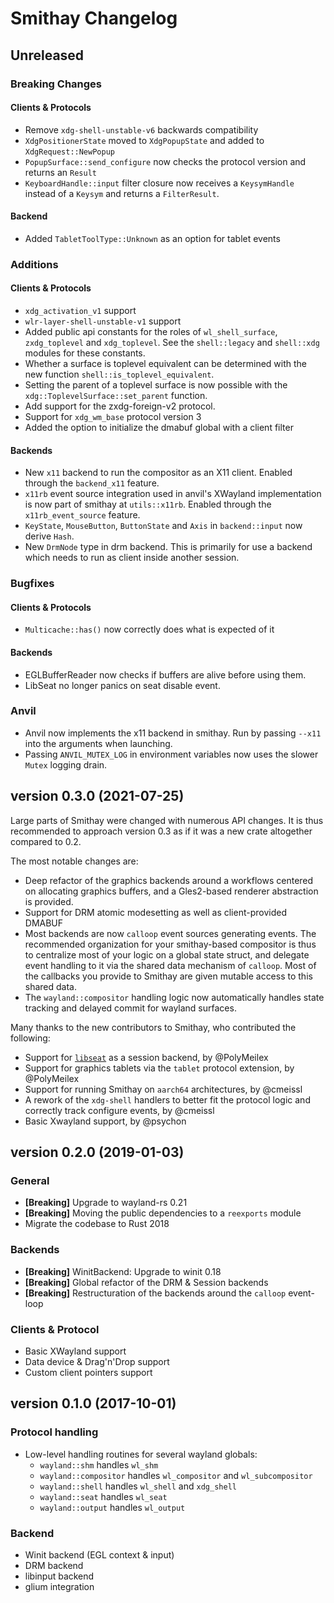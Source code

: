 # Smithay Changelog

## Unreleased

### Breaking Changes

#### Clients & Protocols

- Remove `xdg-shell-unstable-v6` backwards compatibility
- `XdgPositionerState` moved to `XdgPopupState` and added to `XdgRequest::NewPopup`
- `PopupSurface::send_configure` now checks the protocol version and returns an `Result`
- `KeyboardHandle::input` filter closure now receives a `KeysymHandle` instead of a `Keysym` and returns a `FilterResult`.

#### Backend

- Added `TabletToolType::Unknown` as an option for tablet events

### Additions

#### Clients & Protocols

- `xdg_activation_v1` support
- `wlr-layer-shell-unstable-v1` support
- Added public api constants for the roles of `wl_shell_surface`, `zxdg_toplevel` and `xdg_toplevel`. See the
  `shell::legacy` and `shell::xdg` modules for these constants.
- Whether a surface is toplevel equivalent can be determined with the new function `shell::is_toplevel_equivalent`.
- Setting the parent of a toplevel surface is now possible with the `xdg::ToplevelSurface::set_parent` function.
- Add support for the zxdg-foreign-v2 protocol.
- Support for `xdg_wm_base` protocol version 3
- Added the option to initialize the dmabuf global with a client filter

#### Backends

- New `x11` backend to run the compositor as an X11 client. Enabled through the `backend_x11` feature.
- `x11rb` event source integration used in anvil's XWayland implementation is now part of smithay at `utils::x11rb`. Enabled through the `x11rb_event_source` feature. 
- `KeyState`, `MouseButton`, `ButtonState` and `Axis` in `backend::input` now derive `Hash`.
- New `DrmNode` type in drm backend. This is primarily for use a backend which needs to run as client inside another session.

### Bugfixes

#### Clients & Protocols

- `Multicache::has()` now correctly does what is expected of it

#### Backends

- EGLBufferReader now checks if buffers are alive before using them.
- LibSeat no longer panics on seat disable event.

### Anvil

- Anvil now implements the x11 backend in smithay. Run by passing `--x11` into the arguments when launching.
- Passing `ANVIL_MUTEX_LOG` in environment variables now uses the slower `Mutex` logging drain.

## version 0.3.0 (2021-07-25)

Large parts of Smithay were changed with numerous API changes. It is thus recommended to
approach version 0.3 as if it was a new crate altogether compared to 0.2.

The most notable changes are:

- Deep refactor of the graphics backends around a workflows centered on allocating graphics buffers,
  and a Gles2-based renderer abstraction is provided.
- Support for DRM atomic modesetting as well as client-provided DMABUF
- Most backends are now `calloop` event sources generating events. The recommended organization for
  your smithay-based compositor is thus to centralize most of your logic on a global state struct,
  and delegate event handling to it via the shared data mechanism of `calloop`. Most of the callbacks
  you provide to Smithay are given mutable access to this shared data.
- The `wayland::compositor` handling logic now automatically handles state tracking and delayed commit
  for wayland surfaces.

Many thanks to the new contributors to Smithay, who contributed the following:

- Support for [`libseat`](https://sr.ht/~kennylevinsen/seatd/) as a session backend, by
  @PolyMeilex
- Support for graphics tablets via the `tablet` protocol extension, by @PolyMeilex
- Support for running Smithay on `aarch64` architectures, by @cmeissl
- A rework of the `xdg-shell` handlers to better fit the protocol logic and correctly track configure
  events, by @cmeissl
- Basic Xwayland support, by @psychon

## version 0.2.0 (2019-01-03)

### General

- **[Breaking]** Upgrade to wayland-rs 0.21
- **[Breaking]** Moving the public dependencies to a `reexports` module
- Migrate the codebase to Rust 2018

### Backends

- **[Breaking]** WinitBackend: Upgrade to winit 0.18
- **[Breaking]** Global refactor of the DRM & Session backends
- **[Breaking]** Restructuration of the backends around the `calloop` event-loop

### Clients & Protocol

- Basic XWayland support
- Data device & Drag'n'Drop support
- Custom client pointers support

## version 0.1.0 (2017-10-01)

### Protocol handling

- Low-level handling routines for several wayland globals:
  - `wayland::shm` handles `wl_shm`
  - `wayland::compositor` handles `wl_compositor` and `wl_subcompositor`
  - `wayland::shell` handles `wl_shell` and `xdg_shell`
  - `wayland::seat` handles `wl_seat`
  - `wayland::output` handles `wl_output`

### Backend

- Winit backend (EGL context & input)
- DRM backend
- libinput backend
- glium integration
